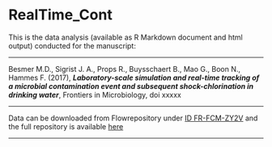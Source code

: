 # RealTime_Cont
This is the data analysis (available as R Markdown document and html output) conducted for the manuscript:  
*******************
Besmer M.D., Sigrist J. A., Props R., Buysschaert B., Mao G., Boon N., Hammes F. (2017), ***Laboratory-scale simulation and real-time tracking of a microbial contamination event and subsequent shock-chlorination in drinking water***, Frontiers in Microbiology, doi xxxxx
*******************
Data can be downloaded from Flowrepository under [ID FR-FCM-ZY2V](https://flowrepository.org/experiments/1119) and the full repository is available [here](https://github.com/rprops/RealTime_Cont)
*******************

